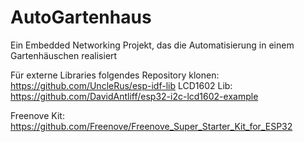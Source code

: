 # AutoGartenhaus
Ein Embedded Networking Projekt, das die Automatisierung in einem Gartenhäuschen realisiert

Für externe Libraries folgendes Repository klonen: https://github.com/UncleRus/esp-idf-lib
LCD1602 Lib: https://github.com/DavidAntliff/esp32-i2c-lcd1602-example

Freenove Kit: https://github.com/Freenove/Freenove_Super_Starter_Kit_for_ESP32
